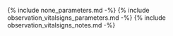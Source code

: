 {% include none_parameters.md -%}
{% include observation_vitalsigns_parameters.md -%}
{% include observation_vitalsigns_notes.md -%}